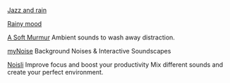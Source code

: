 
[Jazz and rain](http://www.jazzandrain.com/)

[Rainy mood](http://www.rainymood.com/)

[A Soft Murmur](https://asoftmurmur.com/)
Ambient sounds to wash away distraction.

[myNoise](https://mynoise.net/noiseMachines.php)
Background Noises & Interactive Soundscapes

[Noisli](https://www.noisli.com/)
Improve focus and boost your productivity
Mix different sounds and create your perfect environment.
